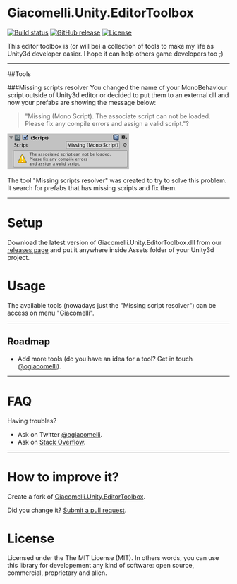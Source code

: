 Giacomelli.Unity.EditorToolbox
===========

[![Build status](https://ci.appveyor.com/api/projects/status/19ar3cxvv51b34v9?svg=true)](https://ci.appveyor.com/project/giacomelli/Giacomelli.Unity.EditorToolbox)
[![GitHub release](https://img.shields.io/github/release/giacomelli/Giacomelli.Unity.EditorToolbox.svg?maxAge=2592000)]()
[![License](http://img.shields.io/:license-MIT-blue.svg)](https://raw.githubusercontent.com/giacomelli/Giacomelli.Unity.EditorToolbox/master/LICENSE)

This editor toolbox is (or will be) a collection of tools to make my life as Unity3d developer easier. I hope it can help others game developers too ;)

--------

##Tools

###Missing scripts resolver
You changed the name of your MonoBehaviour script outside of Unity3d editor or decided to put them to an external dll and now your prefabs are showing the message below:

>"Missing (Mono Script). The associate script can not be loaded. Please fix any compile errors and assign a valid script."?

![](docs/screenshots/MissingMonoScript.png)


The tool "Missing scripts resolver" was created to try to solve this problem. It search for prefabs that has missing scripts and fix them.

--------

Setup
===
Download the latest version of Giacomelli.Unity.EditorToolbox.dll from our [releases page](https://github.com/giacomelli/Giacomelli.Unity.EditorToolbox/releases) and put it anywhere inside Assets folder of your Unity3d project.

Usage
===

The available tools (nowadays just the "Missing script resolver") can be access on menu "Giacomelli".


--------

Roadmap
--------
 - Add more tools (do you have an idea for a tool? Get in touch [@ogiacomelli](http://twitter.com/ogiacomelli)).
 
--------

FAQ
======

Having troubles? 

- Ask on Twitter [@ogiacomelli](http://twitter.com/ogiacomelli).
- Ask on [Stack Overflow](http://stackoverflow.com/search?q=Giacomelli.Unity.EditorToolbox). 

 --------

How to improve it?
======

Create a fork of [Giacomelli.Unity.EditorToolbox](https://github.com/giacomelli/Giacomelli.Unity.EditorToolbox/fork). 

Did you change it? [Submit a pull request](https://github.com/giacomelli/Giacomelli.Unity.EditorToolbox/pull/new/master).


License
======
Licensed under the The MIT License (MIT).
In others words, you can use this library for developement any kind of software: open source, commercial, proprietary and alien.

